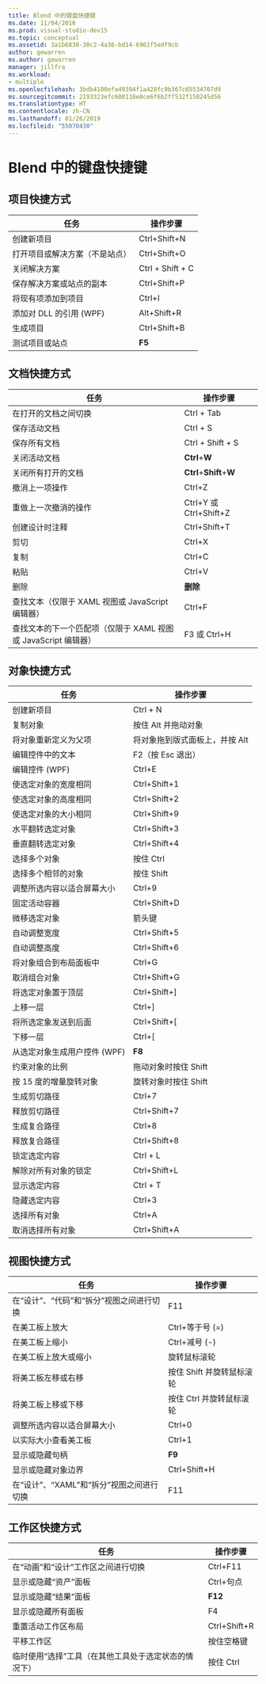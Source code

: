 ```yaml
---
title: Blend 中的键盘快捷键
ms.date: 11/04/2016
ms.prod: visual-studio-dev15
ms.topic: conceptual
ms.assetid: 3a1b6830-30c2-4a36-bd14-6961f5edf9cb
author: gewarren
ms.author: gewarren
manager: jillfra
ms.workload:
- multiple
ms.openlocfilehash: 3bdb4100efa49394f1a428fc9b367c65534707d9
ms.sourcegitcommit: 2193323efc608118e0ce6f6b2ff532f158245d56
ms.translationtype: HT
ms.contentlocale: zh-CN
ms.lasthandoff: 01/26/2019
ms.locfileid: "55070430"
---
```

# <a name="keyboard-shortcuts-in-blend"></a>Blend 中的键盘快捷键

## <a name="project-shortcuts"></a>项目快捷方式

|任务|操作步骤|
|----------------|-------------|
|创建新项目|Ctrl+Shift+N|
|打开项目或解决方案（不是站点）|Ctrl+Shift+O|
|关闭解决方案|Ctrl + Shift + C|
|保存解决方案或站点的副本|Ctrl+Shift+P|
|将现有项添加到项目|Ctrl+I|
|添加对 DLL 的引用 (WPF)|Alt+Shift+R|
|生成项目|Ctrl+Shift+B|
|测试项目或站点|**F5**|

## <a name="document-shortcuts"></a>文档快捷方式

|任务|操作步骤|
|----------------|-------------|
|在打开的文档之间切换|Ctrl + Tab|
|保存活动文档|Ctrl + S|
|保存所有文档|Ctrl + Shift + S|
|关闭活动文档|**Ctrl**+**W**|
|关闭所有打开的文档|**Ctrl**+**Shift**+**W**|
|撤消上一项操作|Ctrl+Z|
|重做上一次撤消的操作|Ctrl+Y 或 Ctrl+Shift+Z|
|创建设计时注释|Ctrl+Shift+T|
|剪切|Ctrl+X|
|复制|Ctrl+C|
|粘贴|Ctrl+V|
|删除|**删除**|
|查找文本（仅限于 XAML 视图或 JavaScript 编辑器）|Ctrl+F|
|查找文本的下一个匹配项（仅限于 XAML 视图或 JavaScript 编辑器）|F3 或 Ctrl+H|

## <a name="object-shortcuts"></a>对象快捷方式

|任务|操作步骤|
|----------------|-------------|
|创建新项目|Ctrl + N|
|复制对象|按住 Alt 并拖动对象|
|将对象重新定义为父项|将对象拖到版式面板上，并按 Alt|
|编辑控件中的文本|F2（按 Esc 退出）|
|编辑控件 (WPF)|Ctrl+E|
|使选定对象的宽度相同|Ctrl+Shift+1|
|使选定对象的高度相同|Ctrl+Shift+2|
|使选定对象的大小相同|Ctrl+Shift+9|
|水平翻转选定对象|Ctrl+Shift+3|
|垂直翻转选定对象|Ctrl+Shift+4|
|选择多个对象|按住 Ctrl|
|选择多个相邻的对象|按住 Shift|
|调整所选内容以适合屏幕大小|Ctrl+9|
|固定活动容器|Ctrl+Shift+D|
|微移选定对象|箭头键|
|自动调整宽度|Ctrl+Shift+5|
|自动调整高度|Ctrl+Shift+6|
|将对象组合到布局面板中|Ctrl+G|
|取消组合对象|Ctrl+Shift+G|
|将选定对象置于顶层|Ctrl+Shift+]|
|上移一层|Ctrl+]|
|将所选定象发送到后面|Ctrl+Shift+[|
|下移一层|Ctrl+[|
|从选定对象生成用户控件 (WPF)|**F8**|
|约束对象的比例|拖动对象时按住 Shift|
|按 15 度的增量旋转对象|旋转对象时按住 Shift|
|生成剪切路径|Ctrl+7|
|释放剪切路径|Ctrl+Shift+7|
|生成复合路径|Ctrl+8|
|释放复合路径|Ctrl+Shift+8|
|锁定选定内容|Ctrl + L|
|解除对所有对象的锁定|Ctrl+Shift+L|
|显示选定内容|Ctrl + T|
|隐藏选定内容|Ctrl+3|
|选择所有对象|Ctrl+A|
|取消选择所有对象|Ctrl+Shift+A|

## <a name="view-shortcuts"></a>视图快捷方式

|任务|操作步骤|
|----------------|-------------|
|在“设计”、“代码”和“拆分”视图之间进行切换|F11|
|在美工板上放大|Ctrl+等于号 (=)|
|在美工板上缩小|Ctrl+减号 (-)|
|在美工板上放大或缩小|旋转鼠标滚轮|
|将美工板左移或右移|按住 Shift 并旋转鼠标滚轮|
|将美工板上移或下移|按住 Ctrl 并旋转鼠标滚轮|
|调整所选内容以适合屏幕大小|Ctrl+0|
|以实际大小查看美工板|Ctrl+1|
|显示或隐藏句柄|**F9**|
|显示或隐藏对象边界|Ctrl+Shift+H|
|在“设计”、“XAML”和“拆分”视图之间进行切换|F11|

## <a name="workspace-shortcuts"></a>工作区快捷方式

|任务|操作步骤|
|----------------|-------------|
|在“动画”和“设计”工作区之间进行切换|Ctrl+F11|
|显示或隐藏“资产”面板|Ctrl+句点|
|显示或隐藏“结果”面板|**F12**|
|显示或隐藏所有面板|F4|
|重置活动工作区布局|Ctrl+Shift+R|
|平移工作区|按住空格键|
|临时使用“选择”工具（在其他工具处于选定状态的情况下）|按住 Ctrl|